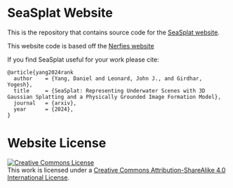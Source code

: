 # SeaSplat Website

This is the repository that contains source code for the [SeaSplat website](https://seasplat.github.io).

This website code is based off the [Nerfies website](https://nerfies.github.io)

If you find SeaSplat useful for your work please cite:
```
@article{yang2024rank
  author    = {Yang, Daniel and Leonard, John J., and Girdhar, Yogesh},
  title     = {SeaSplat: Representing Underwater Scenes with 3D Gaussian Splatting and a Physically Grounded Image Formation Model},
  journal   = {arxiv},
  year      = {2024},
}
```

# Website License
<a rel="license" href="http://creativecommons.org/licenses/by-sa/4.0/"><img alt="Creative Commons License" style="border-width:0" src="https://i.creativecommons.org/l/by-sa/4.0/88x31.png" /></a><br />This work is licensed under a <a rel="license" href="http://creativecommons.org/licenses/by-sa/4.0/">Creative Commons Attribution-ShareAlike 4.0 International License</a>.
